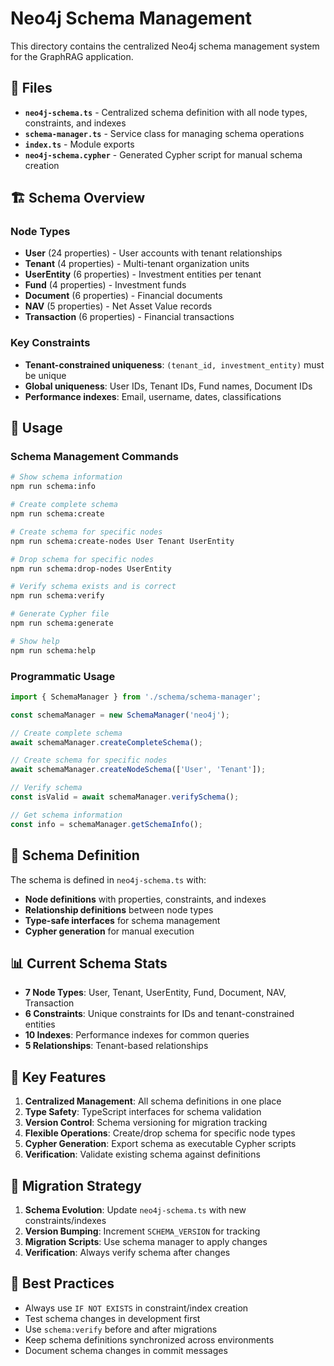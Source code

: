 # Neo4j Schema Management

This directory contains the centralized Neo4j schema management system for the GraphRAG application.

## 📁 Files

- **`neo4j-schema.ts`** - Centralized schema definition with all node types, constraints, and indexes
- **`schema-manager.ts`** - Service class for managing schema operations
- **`index.ts`** - Module exports
- **`neo4j-schema.cypher`** - Generated Cypher script for manual schema creation

## 🏗️ Schema Overview

### Node Types
- **User** (24 properties) - User accounts with tenant relationships
- **Tenant** (4 properties) - Multi-tenant organization units
- **UserEntity** (6 properties) - Investment entities per tenant
- **Fund** (4 properties) - Investment funds
- **Document** (6 properties) - Financial documents
- **NAV** (5 properties) - Net Asset Value records
- **Transaction** (6 properties) - Financial transactions

### Key Constraints
- **Tenant-constrained uniqueness**: `(tenant_id, investment_entity)` must be unique
- **Global uniqueness**: User IDs, Tenant IDs, Fund names, Document IDs
- **Performance indexes**: Email, username, dates, classifications

## 🚀 Usage

### Schema Management Commands

```bash
# Show schema information
npm run schema:info

# Create complete schema
npm run schema:create

# Create schema for specific nodes
npm run schema:create-nodes User Tenant UserEntity

# Drop schema for specific nodes
npm run schema:drop-nodes UserEntity

# Verify schema exists and is correct
npm run schema:verify

# Generate Cypher file
npm run schema:generate

# Show help
npm run schema:help
```

### Programmatic Usage

```typescript
import { SchemaManager } from './schema/schema-manager';

const schemaManager = new SchemaManager('neo4j');

// Create complete schema
await schemaManager.createCompleteSchema();

// Create schema for specific nodes
await schemaManager.createNodeSchema(['User', 'Tenant']);

// Verify schema
const isValid = await schemaManager.verifySchema();

// Get schema information
const info = schemaManager.getSchemaInfo();
```

## 🔧 Schema Definition

The schema is defined in `neo4j-schema.ts` with:

- **Node definitions** with properties, constraints, and indexes
- **Relationship definitions** between node types
- **Type-safe interfaces** for schema management
- **Cypher generation** for manual execution

## 📊 Current Schema Stats

- **7 Node Types**: User, Tenant, UserEntity, Fund, Document, NAV, Transaction
- **6 Constraints**: Unique constraints for IDs and tenant-constrained entities
- **10 Indexes**: Performance indexes for common queries
- **5 Relationships**: Tenant-based relationships

## 🎯 Key Features

1. **Centralized Management**: All schema definitions in one place
2. **Type Safety**: TypeScript interfaces for schema validation
3. **Version Control**: Schema versioning for migration tracking
4. **Flexible Operations**: Create/drop schema for specific node types
5. **Cypher Generation**: Export schema as executable Cypher scripts
6. **Verification**: Validate existing schema against definitions

## 🔄 Migration Strategy

1. **Schema Evolution**: Update `neo4j-schema.ts` with new constraints/indexes
2. **Version Bumping**: Increment `SCHEMA_VERSION` for tracking
3. **Migration Scripts**: Use schema manager to apply changes
4. **Verification**: Always verify schema after changes

## 📝 Best Practices

- Always use `IF NOT EXISTS` in constraint/index creation
- Test schema changes in development first
- Use `schema:verify` before and after migrations
- Keep schema definitions synchronized across environments
- Document schema changes in commit messages
